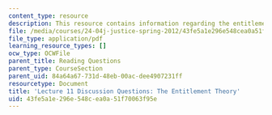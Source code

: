 ```yaml
---
content_type: resource
description: This resource contains information regarding the entitlement theory.
file: /media/courses/24-04j-justice-spring-2012/43fe5a1e296e548cea0a51f70063f95e_MIT24_04JS12_disc11.pdf
file_type: application/pdf
learning_resource_types: []
ocw_type: OCWFile
parent_title: Reading Questions
parent_type: CourseSection
parent_uid: 84a64a67-731d-48eb-00ac-dee4907231ff
resourcetype: Document
title: 'Lecture 11 Discussion Questions: The Entitlement Theory'
uid: 43fe5a1e-296e-548c-ea0a-51f70063f95e
---
```

